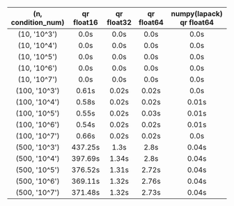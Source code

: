 | (n, condition_num) | qr float16 | qr float32 | qr float64 | numpy(lapack) qr float64 |
|:------------------:|:----------:|:----------:|:----------:|:------------------------:|
|    (10, '10^3')    |    0.0s    |    0.0s    |    0.0s    |           0.0s           |
|    (10, '10^4')    |    0.0s    |    0.0s    |    0.0s    |           0.0s           |
|    (10, '10^5')    |    0.0s    |    0.0s    |    0.0s    |           0.0s           |
|    (10, '10^6')    |    0.0s    |    0.0s    |    0.0s    |           0.0s           |
|    (10, '10^7')    |    0.0s    |    0.0s    |    0.0s    |           0.0s           |
|   (100, '10^3')    |   0.61s    |   0.02s    |   0.02s    |           0.0s           |
|   (100, '10^4')    |   0.58s    |   0.02s    |   0.02s    |          0.01s           |
|   (100, '10^5')    |   0.55s    |   0.02s    |   0.03s    |          0.01s           |
|   (100, '10^6')    |   0.54s    |   0.02s    |   0.02s    |          0.01s           |
|   (100, '10^7')    |   0.66s    |   0.02s    |   0.02s    |           0.0s           |
|   (500, '10^3')    |  437.25s   |    1.3s    |    2.8s    |          0.04s           |
|   (500, '10^4')    |  397.69s   |   1.34s    |    2.8s    |          0.04s           |
|   (500, '10^5')    |  376.52s   |   1.31s    |   2.72s    |          0.04s           |
|   (500, '10^6')    |  369.11s   |   1.32s    |   2.76s    |          0.04s           |
|   (500, '10^7')    |  371.48s   |   1.32s    |   2.73s    |          0.04s           |